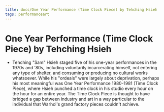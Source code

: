 ```yaml
---
title: docs/One Year Performance (Time Clock Piece) by Tehching Hsieh
tags: performanceart
---
```


# One Year Performance (Time Clock Piece) by Tehching Hsieh
- Tehching "Sam" Hsieh staged five of his one-year performances in the 1970s and '80s, including voluntarily incarcerating himself, not entering any type of shelter, and consuming or producing no cultural works whatsoever. While his "ordeals" were largely about deprivation, perhaps his most meaningful was One Year Performance 1980-1981 (Time Clock Piece), where Hsieh punched a time clock in his studio every hour on the hour for an entire year. The Time Clock Piece is thought to have bridged a gap between industry and art in a way particular to the individual that Warhol's grand factory pieces couldn't achieve.
